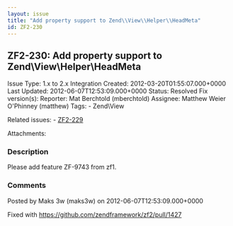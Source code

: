 ```yaml
---
layout: issue
title: "Add property support to Zend\\View\\Helper\\HeadMeta"
id: ZF2-230
---
```


ZF2-230: Add property support to Zend\\View\\Helper\\HeadMeta
-------------------------------------------------------------

 Issue Type: 1.x to 2.x Integration Created: 2012-03-20T01:55:07.000+0000 Last Updated: 2012-06-07T12:53:09.000+0000 Status: Resolved Fix version(s): 
 Reporter:  Mat Berchtold (mberchtold)  Assignee:  Matthew Weier O'Phinney (matthew)  Tags: - Zend\\View
 
 Related issues: - [ZF2-229](/issues/browse/ZF2-229)
 
 Attachments: 
### Description

Please add feature ZF-9743 from zf1.

 

 

### Comments

Posted by Maks 3w (maks3w) on 2012-06-07T12:53:09.000+0000

Fixed with <https://github.com/zendframework/zf2/pull/1427>

 

 